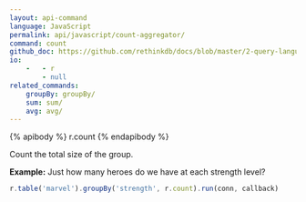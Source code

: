 ```yaml
---
layout: api-command 
language: JavaScript
permalink: api/javascript/count-aggregator/
command: count
github_doc: https://github.com/rethinkdb/docs/blob/master/2-query-language/api/javascript/aggregators/count.md
io:
    -   - r
        - null
related_commands:
    groupBy: groupBy/
    sum: sum/
    avg: avg/
---
```


{% apibody %}
r.count
{% endapibody %}

Count the total size of the group.

__Example:__ Just how many heroes do we have at each strength level?

```js
r.table('marvel').groupBy('strength', r.count).run(conn, callback)
```

